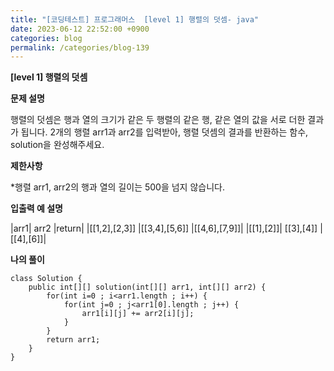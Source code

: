 ```yaml
---
title: "[코딩테스트] 프로그래머스  [level 1] 행렬의 덧셈- java"
date: 2023-06-12 22:52:00 +0900
categories: blog
permalink: /categories/blog-139
---
```



**[level 1] 행렬의 덧셈**



**문제 설명**

행렬의 덧셈은 행과 열의 크기가 같은 두 행렬의 같은 행, 같은 열의 값을 서로 더한 결과가 됩니다. 2개의 행렬 arr1과 arr2를 입력받아, 행렬 덧셈의 결과를 반환하는 함수, solution을 완성해주세요.


**제한사항**

*행렬 arr1, arr2의 행과 열의 길이는 500을 넘지 않습니다.

**입출력 예 설명**

|arr1|	arr2	|return|
|[[1,2],[2,3]]	|[[3,4],[5,6]]	|[[4,6],[7,9]]|
|[[1],[2]]|	[[3],[4]]	|[[4],[6]]|




**나의 풀이**

```
class Solution {
    public int[][] solution(int[][] arr1, int[][] arr2) {
        for(int i=0 ; i<arr1.length ; i++) {
            for(int j=0 ; j<arr1[0].length ; j++) {
                arr1[i][j] += arr2[i][j];
            }
        }
        return arr1;
    }
}
```


